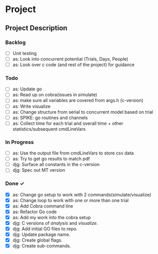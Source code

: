 # Project

## Project Description

### Backlog

- [ ] Unit testing  
- [ ] as: Look into concurrent potential (Trials, Days, People)
- [ ] as: Look over c code (and rest of the project) for guidance  

### Todo

- [ ] as: Update go
- [ ] as: Read up on cobra(issues in simulate)
- [ ] as: make sure all variables are covered from args.h (c-version)
- [ ] as: Write visualize
- [ ] as: Change structure from serial to concurrent model based on trial
- [ ] as: SPIKE: go routines and channels
- [ ] as: Collect time for each trial and overall time + other statistics/subsequent cmdLineVars

### In Progress

- [ ] as: Use the output file from cmdLineVars to store csv data
- [ ] as: Try to get go results to match pdf
- [ ] djg: Surface all constants in the c-version  
- [ ] djg: Spec out MT version  

### Done ✓

- [x] as: Change go setup to work with 2 commands(simulate/visualize)
- [x] as: Change loop to work with one or more than one trial
- [x] as: Add Cobra command line
- [x] as: Refactor Go code 
- [x] as: Add my work into the cobra setup  
- [x] djg: C versions of _analysis_ and _visualize_.  
- [x] djg: Add initial GO files to repo.  
- [x] djg: Update package name.  
- [x] djg: Create global flags.  
- [x] djg: Create sub-commands.  
